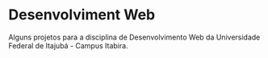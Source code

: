 # Desenvolviment Web
 Alguns projetos para a disciplina de Desenvolvimento Web da Universidade Federal de Itajubá - Campus Itabira.
